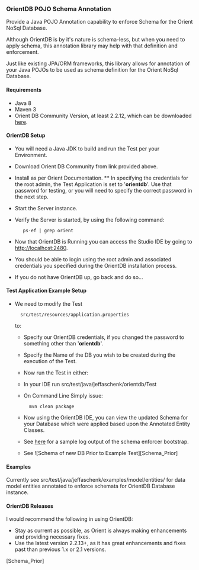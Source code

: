 ### OrientDB POJO Schema Annotation
Provide a Java POJO Annotation capability to enforce Schema for
the Orient NoSql Database.

Although OrientDB is by it's nature is schema-less, but when you need
to apply schema, this annotation library may help with that definition and enforcement.

Just like existing JPA/ORM frameworks, this library allows for
annotation of your Java POJOs to be used as schema definition for the
Orient NoSql Database.

#### Requirements
* Java 8
* Maven 3
* Orient DB Community Version, at least 2.2.12, which can be downloaded [here][1].


#### OrientDB Setup
* You will need a Java JDK to build and run the Test per your Environment.
* Download Orient DB Community from link provided above.
* Install as per Orient Documentation.
** In specifying the credentials for the root admin, the Test Application is set to '__orientdb__'.
   Use that password for testing, or you will need to specify the correct password in the next step.
* Start the Server instance.
* Verify the Server is started, by using the following command:
  
  ```
     ps-ef | grep orient
  ```
  
* Now that OrientDB is Running you can access the Studio IDE by going to
  [http://localhost:2480](http://localhost:2480).

* You should be able to login using the root admin and associated credentials you specified during the
  OrientDB installation process.
  
* If you do not have OrientDB up, go back and do so...  

#### Test Application Example Setup
* We need to modify the Test
  ```
    src/test/resources/application.properties
  ```
  to:
  * Specify our OrientDB credentials, 
    if you changed the password to something other than '__orientdb__'.
  * Specify the Name of the DB you wish to be created during the execution of the Test.
  * Now run the Test in either:
   * In your IDE run src/test/java/jeffaschenk/orientdb/Test
   * On Command Line Simply issue:
     ```
       mvn clean package
     ```  
  * Now using the OrientDB IDE, you can view the updated Schema for your Database which were applied based upon the Annotated Entity Classes.
  
  * See [here][2] for a sample log output of the schema enforcer bootstrap.
  
  * See ![Schema of new DB Prior to Example Test][Schema_Prior]


#### Examples
Currently see src/test/java/jeffaschenk/examples/model/entities/ for data model entities annotated to enforce schemata for OrientDB Database instance.


#### OrientDB Releases
I would recommend the following in using OrientDB:
* Stay as current as possible, as Orient is always making enhancements and providing necessary fixes.  
* Use the latest version 2.2.13+, as it has great enhancements and fixes past than previous 1.x or 2.1 versions.




[1]:http://orientdb.com/download/
[2]:https://github.com/jaschenk/orientdb-annotations/blob/master/doc/sample_Test_output.txt
[Schema_Prior]
